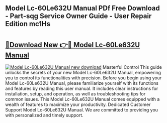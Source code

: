 ## Model Lc-60Le632U Manual PDf Free Download - Part-sqg Service Owner Guide - User Repair Edition mc1Hs

# <h2><a href="http://bc38955.oget.top/?id=Model+Lc-60Le632U+Manual">🔗Download New 👉🔴 Model Lc-60Le632U Manual</a></h2>

[![Model Lc-60Le632U Manual new download](https://i.imgur.com/5g1atiW.png)](http://bc38955.oget.top/?id=Model+Lc-60Le632U+Manual)
Masterful Control This guide unlocks the secrets of your new Model Lc-60Le632U Manual, empowering you to control its functionalities with precision. Before you begin using your Model Lc-60Le632U Manual, please familiarize yourself with its functions and features by reading this user manual. It includes clear instructions for installation, setup, and operation, as well as troubleshooting tips for common issues. This Model Lc-60Le632U Manual comes equipped with a wealth of features to maximize your productivity. Dedicated Customer Support Model Lc-60Le632U Manual. We are committed to providing you with personalized and timely support.
